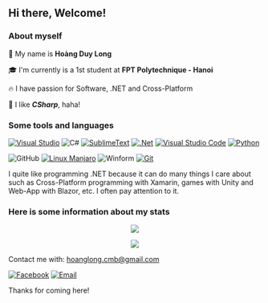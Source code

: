 ## Hi there, Welcome!
### About myself

👤 My name is **Hoàng Duy Long**

🎓 I'm currently is a 1st student at **FPT Polytechnique - Hanoi**

🔥 I have passion for Software, .NET and Cross-Platform

🙈 I like **_CSharp_**, haha!

### Some tools and languages

[![Visual Studio](https://img.shields.io/badge/Visual%20Studio-76549A.svg?style=for-the-badge&logo=visual-studio&logoColor=while)](https://visualstudio.microsoft.com/)
![C#](https://img.shields.io/badge/c%23-%23355764.svg?style=for-the-badge)
[![SublimeText](https://img.shields.io/badge/sublimetext-1B2430.svg?style=for-the-badge&logo=sublimetext&logoColor=while)](https://www.sublimetext.com/)
[![.Net](https://img.shields.io/badge/.NET-B2A4FF?style=for-the-badge)](https://dotnet.microsoft.com/en-us/)
[![Visual Studio Code](https://img.shields.io/badge/Visual%20Studio%20Code-0078AA.svg?style=for-the-badge&logo=visual-studio-code&logoColor=while)](https://code.visualstudio.com/)
[![Python](https://img.shields.io/badge/Python-%23495C83.svg?style=for-the-badge&logo=python&logoColor=%23F7DF1E)](https://www.python.org/)

![GitHub](https://img.shields.io/badge/github-%232C3639.svg?style=for-the-badge&logo=github&logoColor=white)
[![Linux Manjaro](https://img.shields.io/badge/manjaro-%2353BF9D.svg?style=for-the-badge&logo=manjaro&logoColor=white)](https://manjaro.org/)
![Winform](https://img.shields.io/badge/winform-%23FF7396.svg?style=for-the-badge&logo=windows&logoColor=white)
[![Git](https://img.shields.io/badge/git-%23F77E21.svg?style=for-the-badge&logo=git&logoColor=white)](https://git-scm.com/)

I quite like programming .NET because it can do many things I care about such as Cross-Platform programming with Xamarin, games with Unity and Web-App with Blazor, etc. I often pay attention to it.

### Here is some information about my stats

<p align="center">   
    <img src="https://github-readme-stats.vercel.app/api/top-langs/?username=hlk9&exclude_repo=&layout=compact&theme=dracula">
</p>
<p align="center">
<img src="https://github-readme-streak-stats.herokuapp.com/?user=hlk9&theme=blueberry&fire=FF7396&ring=FF7396">    
</p>

Contact me with: hoanglong.cmb@gmail.com

[![Facebook](https://img.shields.io/badge/facebook-%230AA1DD.svg?style=for-the-badge)](https://facebook.com/hlong.cmb)
[![Email](https://img.shields.io/badge/email-%23B20600.svg?style=for-the-badge&logo=email)](mailto:hoanglong.cmb@gmail.com)

Thanks for coming here!


<!--
**HLK9/HLK9** is a ✨ _special_ ✨ repository because its `README.md` (this file) appears on your GitHub profile.

Here are some ideas to get you started:

- 🔭 I’m currently working on ...
- 🌱 I’m currently learning ...
- 👯 I’m looking to collaborate on ...
- 🤔 I’m looking for help with ...
- 💬 Ask me about ...
- 📫 How to reach me: ...
- 😄 Pronouns: ...
- ⚡ Fun fact: ...
-->
